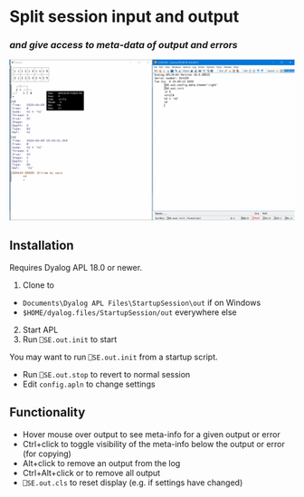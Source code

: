 # Split session input and output
### *and give access to meta-data of output and errors*
![out](out.png)
## Installation

Requires Dyalog APL 18.0 or newer.

1. Clone to
  * `Documents\Dyalog APL Files\StartupSession\out` if on Windows
  * `$HOME/dyalog.files/StartupSession/out` everywhere else
2. Start APL
3. Run `⎕SE.out.init`  to start

You may want to run `⎕SE.out.init`  from a startup script.

* Run `⎕SE.out.stop` to revert to normal session
* Edit `config.apln`  to change settings

## Functionality

* Hover mouse over output to see meta-info for a given output or error
* Ctrl+click to toggle visibility of the meta-info below the output or error (for copying)
* Alt+click to remove an output from the log
* Ctrl+Alt+click or to remove all output
* `⎕SE.out.cls` to reset display (e.g. if settings have changed)
